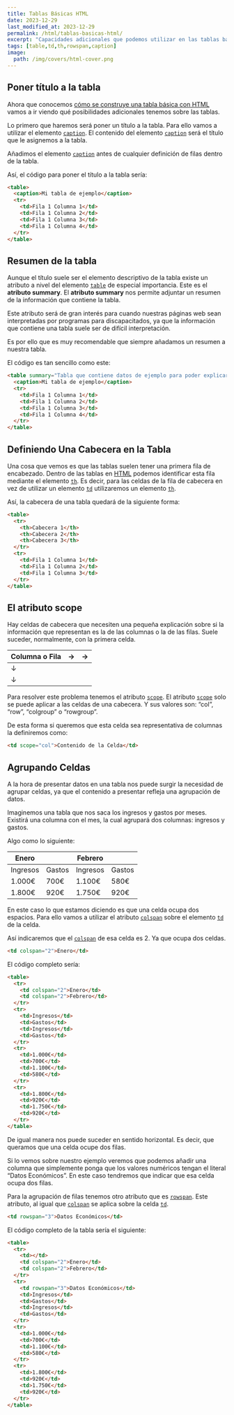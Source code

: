 ```yaml
---
title: Tablas Básicas HTML
date: 2023-12-29
last_modified_at: 2023-12-29
permalink: /html/tablas-basicas-html/
excerpt: "Capacidades adicionales que podemos utilizar en las tablas básicas HTML para poder gestionar filas y columnas."
tags: [table,td,th,rowspan,caption]
image:
  path: /img/covers/html-cover.png
---
```


## Poner título a la tabla


Ahora que conocemos [cómo se construye una tabla básica con HTML](https://manualweb.net/html/tablas-html/) vamos a ir viendo qué posibilidades adicionales tenemos sobre las tablas.


Lo primero que haremos será poner un título a la tabla. Para ello vamos a utilizar el elemento [`caption`](https://w3api.com/HTML/caption/). El contenido del elemento [`caption`](https://w3api.com/HTML/caption/) será el título que le asignemos a la tabla.


Añadimos el elemento [`caption`](https://w3api.com/HTML/caption/) antes de cualquier definición de filas dentro de la tabla.


Así, el código para poner el título a la tabla sería:


```html
<table>
  <caption>Mi tabla de ejemplo</caption>
  <tr>
    <td>Fila 1 Columna 1</td>
    <td>Fila 1 Columna 2</td>
    <td>Fila 1 Columna 3</td>
    <td>Fila 1 Columna 4</td>
  </tr>
</table>
```


## Resumen de la tabla


Aunque el título suele ser el elemento descriptivo de la tabla existe un atributo a nivel del elemento [`table`](https://w3api.com/HTML/table/) de especial importancia. Este es el **atributo summary**. El **atributo summary** nos permite adjuntar un resumen de la información que contiene la tabla.


Este atributo será de gran interés para cuando nuestras páginas web sean interpretadas por programas para discapacitados, ya que la información que contiene una tabla suele ser de difícil interpretación.


Es por ello que es muy recomendable que siempre añadamos un resumen a nuestra tabla.


El código es tan sencillo como este:


```html
<table summary="Tabla que contiene datos de ejemplo para poder explicar como construir tablas con el lenguaje HTML">
  <caption>Mi tabla de ejemplo</caption>
  <tr>
    <td>Fila 1 Columna 1</td>
    <td>Fila 1 Columna 2</td>
    <td>Fila 1 Columna 3</td>
    <td>Fila 1 Columna 4</td>
  </tr>
</table>
```


## Definiendo Una Cabecera en la Tabla


Una cosa que vemos es que las tablas suelen tener una primera fila de encabezado. Dentro de las tablas en [HTML](https://www.manualweb.net/html/) podemos identificar esta fila mediante el elemento [`th`](https://w3api.com/HTML/th/). Es decir, para las celdas de la fila de cabecera en vez de utilizar un elemento [`td`](https://w3api.com/HTML/td/) utilizaremos un elemento [`th`](https://w3api.com/HTML/th/).


Así, la cabecera de una tabla quedará de la siguiente forma:


```html
<table>
  <tr>
    <th>Cabecera 1</th>
    <th>Cabecera 2</th>
    <th>Cabecera 3</th>
  </tr>
  <tr>
    <td>Fila 1 Columna 1</td>
    <td>Fila 1 Columna 2</td>
    <td>Fila 1 Columna 3</td>
  </tr>
</table>
```


## El atributo scope


Hay celdas de cabecera que necesiten una pequeña explicación sobre si la información que representan es la de las columnas o la de las filas. Suele suceder, normalmente, con la primera celda.


| Columna o Fila | → | → |
| -------------- | - | - |
| ↓              |   |   |
| ↓              |   |   |


Para resolver este problema tenemos el atributo [`scope`](https://w3api.com/HTML/th/scope/). El atributo [`scope`](https://w3api.com/HTML/th/scope/) solo se puede aplicar a las celdas de una cabecera. Y sus valores son: “col”, “row”, “colgroup” o “rowgroup”.


De esta forma si queremos que esta celda sea representativa de columnas la definiremos como:


```html
<td scope="col">Contenido de la Celda</td>
```


## Agrupando Celdas


A la hora de presentar datos en una tabla nos puede surgir la necesidad de agrupar celdas, ya que el contenido a presentar refleja una agrupación de datos.


Imaginemos una tabla que nos saca los ingresos y gastos por meses. Existirá una columna con el mes, la cual agrupará dos columnas: ingresos y gastos.


Algo como lo siguiente:


| Enero    |        | Febrero  |        |
| -------- | ------ | -------- | ------ |
| Ingresos | Gastos | Ingresos | Gastos |
| 1.000€   | 700€   | 1.100€   | 580€   |
| 1.800€   | 920€   | 1.750€   | 920€   |


En este caso lo que estamos diciendo es que una celda ocupa dos espacios. Para ello vamos a utilizar el atributo [`colspan`](https://w3api.com/HTML/th/colspan/) sobre el elemento [`td`](https://w3api.com/HTML/td/) de la celda.


Así indicaremos que el [`colspan`](https://w3api.com/HTML/th/colspan/) de esa celda es 2. Ya que ocupa dos celdas.


```html
<td colspan="2">Enero</td>
```


El código completo sería:


```html
<table>
  <tr>
    <td colspan="2">Enero</td>
    <td colspan="2">Febrero</td>
  </tr>
  <tr>
    <td>Ingresos</td>
    <td>Gastos</td>
    <td>Ingresos</td>
    <td>Gastos</td>
  </tr>
  <tr>
    <td>1.000€</td>
    <td>700€</td>
    <td>1.100€</td>
    <td>580€</td>
  </tr>
  <tr>
    <td>1.800€</td>
    <td>920€</td>
    <td>1.750€</td>
    <td>920€</td>
  </tr>
</table>
```


De igual manera nos puede suceder en sentido horizontal. Es decir, que queramos que una celda ocupe dos filas.


Si lo vemos sobre nuestro ejemplo veremos que podemos añadir una columna que simplemente ponga que los valores numéricos tengan el literal “Datos Económicos”. En este caso tendremos que indicar que esa celda ocupa dos filas.


Para la agrupación de filas tenemos otro atributo que es [`rowspan`](https://w3api.com/HTML/td/rowspan/). Este atributo, al igual que [`colspan`](https://w3api.com/HTML/td/colspan/) se aplica sobre la celda [`td`](https://w3api.com/HTML/td/).


```html
<td rowspan="3">Datos Económicos</td>
```


El código completo de la tabla sería el siguiente:


```html
<table>
  <tr>
    <td></td>
    <td colspan="2">Enero</td>
    <td colspan="2">Febrero</td>
  </tr>
  <tr>
    <td rowspan="3">Datos Económicos</td>
    <td>Ingresos</td>
    <td>Gastos</td>
    <td>Ingresos</td>
    <td>Gastos</td>
  </tr>
  <tr>
    <td>1.000€</td>
    <td>700€</td>
    <td>1.100€</td>
    <td>580€</td>
  </tr>
  <tr>
    <td>1.800€</td>
    <td>920€</td>
    <td>1.750€</td>
    <td>920€</td>
  </tr>
</table>
```

